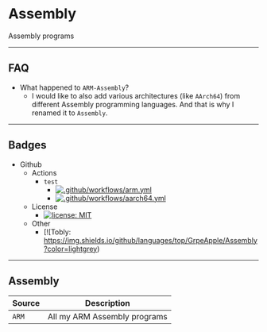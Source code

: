 # Assembly
Assembly programs

---
## FAQ
- What happened to `ARM-Assembly`?
	- I would like to also add various architectures (like <code>AArch64</code>) from different Assembly programming languages. And that is why I renamed it to `Assembly`.

---
## Badges
- Github
	- Actions
		- `test`
			- [![.github/workflows/arm.yml](https://github.com/GrpeApple/Assembly/actions/workflows/arm.yml/badge.svg?branch=test)](https://github.com/GrpeApple/Assembly/actions/workflows/arm.yml)
			- [![.github/workflows/aarch64.yml](https://github.com/GrpeApple/Assembly/actions/workflows/aarch64.yml/badge.svg?branch=test)](https://github.com/GrpeApple/Assembly/actions/workflows/aarch64.yml)
	- License
		- [![license: MIT](https://img.shields.io/github/license/GrpeApple/Assembly)](LICENSE.md)
    - Other
        - [![Tobly: https://img.shields.io/github/languages/top/GrpeApple/Assembly?color=lightgrey)


---
## Assembly
<table>
<thead>
	<tr>
		<th>Source</th>
		<th>Description</th>
	</tr>
</thead>
<tbody>
	<tr>
		<td>
			<code>ARM</code>
		</td>
		<td>All my ARM Assembly programs
	</tr>
</tbody>
</table>

